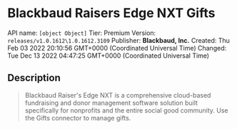 # Blackbaud Raisers Edge NXT Gifts
API name: `[object Object]`
Tier: Premium
Version: `releases/v1.0.1612\1.0.1612.3109`
Publisher: **Blackbaud, Inc.**
Created: Thu Feb 03 2022 20:10:56 GMT+0000 (Coordinated Universal Time)
Changed: Tue Dec 13 2022 04:47:25 GMT+0000 (Coordinated Universal Time)

## Description
> Blackbaud Raiser's Edge NXT is a comprehensive cloud-based fundraising and donor management software solution built specifically for nonprofits and the entire social good community. Use the Gifts connector to manage gifts.
